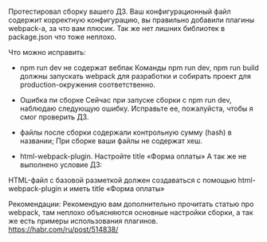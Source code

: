 Протестировал сборку вашего ДЗ. Ваш конфигурационный файл содержит корректную конфигурацию, вы правильно добавили плагины webpack-а, за что вам плюсик. Так же нет лишних библиотек в package.json что тоже неплохо.

Что можно исправить:

- npm run dev не содержат вебпак
Команды npm run dev, npm run build должны запускать webpack для разработки и собирать проект для production-окружения соответственно.

- Ошибка пи сборке
Сейчас при запуске сборки с npm run dev, наблюдаю следующую ошибку. Исправьте ее, пожалуйста, чтобы я смог проверить ДЗ.

- файлы после сборки содержали контрольную сумму (hash) в названии;
При сборке ваши файлы не содержат хеш.

- html-webpack-plugin. Настройте title «Форма оплаты»
А так же не выполнено условие ДЗ:

HTML-файл с базовой разметкой должен создаваться с помощью html-webpack-plugin и иметь title «Форма оплаты»

Рекомендации:
Рекомендую вам дополнительно прочитать статью про webpack, там неплохо объясняются основные настройки сборки, а так же есть примеры использования плагинов.
https://habr.com/ru/post/514838/
